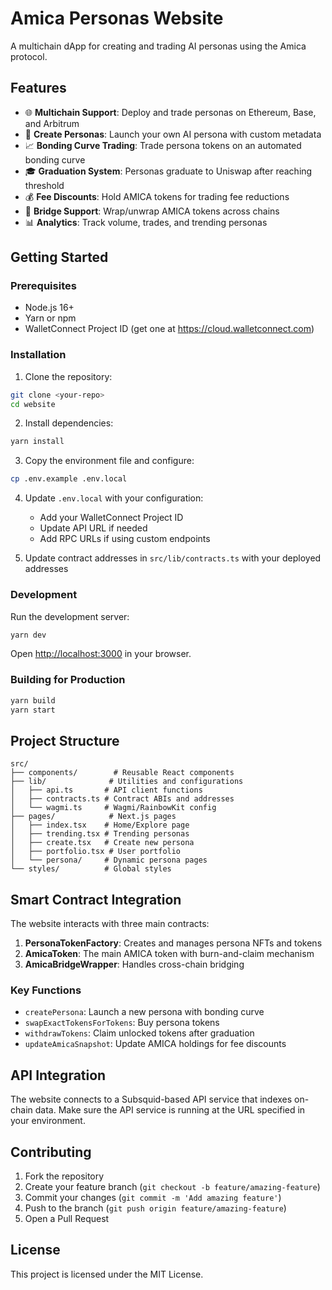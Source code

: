 # Amica Personas Website

A multichain dApp for creating and trading AI personas using the Amica protocol.

## Features

- 🌐 **Multichain Support**: Deploy and trade personas on Ethereum, Base, and Arbitrum
- 🎨 **Create Personas**: Launch your own AI persona with custom metadata
- 📈 **Bonding Curve Trading**: Trade persona tokens on an automated bonding curve
- 🎓 **Graduation System**: Personas graduate to Uniswap after reaching threshold
- 💰 **Fee Discounts**: Hold AMICA tokens for trading fee reductions
- 🌉 **Bridge Support**: Wrap/unwrap AMICA tokens across chains
- 📊 **Analytics**: Track volume, trades, and trending personas

## Getting Started

### Prerequisites

- Node.js 16+
- Yarn or npm
- WalletConnect Project ID (get one at https://cloud.walletconnect.com)

### Installation

1. Clone the repository:
```bash
git clone <your-repo>
cd website
```

2. Install dependencies:
```bash
yarn install
```

3. Copy the environment file and configure:
```bash
cp .env.example .env.local
```

4. Update `.env.local` with your configuration:
   - Add your WalletConnect Project ID
   - Update API URL if needed
   - Add RPC URLs if using custom endpoints

5. Update contract addresses in `src/lib/contracts.ts` with your deployed addresses

### Development

Run the development server:
```bash
yarn dev
```

Open [http://localhost:3000](http://localhost:3000) in your browser.

### Building for Production

```bash
yarn build
yarn start
```

## Project Structure

```
src/
├── components/        # Reusable React components
├── lib/              # Utilities and configurations
│   ├── api.ts       # API client functions
│   ├── contracts.ts # Contract ABIs and addresses
│   └── wagmi.ts     # Wagmi/RainbowKit config
├── pages/            # Next.js pages
│   ├── index.tsx    # Home/Explore page
│   ├── trending.tsx # Trending personas
│   ├── create.tsx   # Create new persona
│   ├── portfolio.tsx # User portfolio
│   └── persona/     # Dynamic persona pages
└── styles/          # Global styles
```

## Smart Contract Integration

The website interacts with three main contracts:

1. **PersonaTokenFactory**: Creates and manages persona NFTs and tokens
2. **AmicaToken**: The main AMICA token with burn-and-claim mechanism
3. **AmicaBridgeWrapper**: Handles cross-chain bridging

### Key Functions

- `createPersona`: Launch a new persona with bonding curve
- `swapExactTokensForTokens`: Buy persona tokens
- `withdrawTokens`: Claim unlocked tokens after graduation
- `updateAmicaSnapshot`: Update AMICA holdings for fee discounts

## API Integration

The website connects to a Subsquid-based API service that indexes on-chain data. Make sure the API service is running at the URL specified in your environment.

## Contributing

1. Fork the repository
2. Create your feature branch (`git checkout -b feature/amazing-feature`)
3. Commit your changes (`git commit -m 'Add amazing feature'`)
4. Push to the branch (`git push origin feature/amazing-feature`)
5. Open a Pull Request

## License

This project is licensed under the MIT License.
